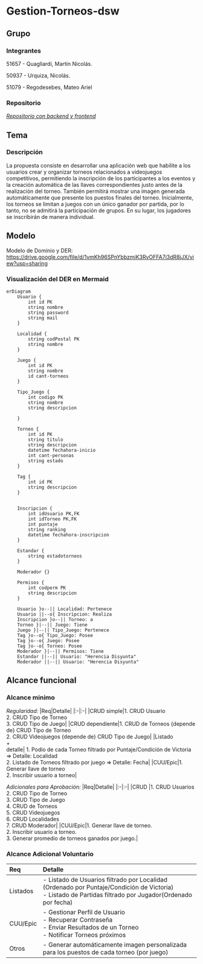 # Gestion-Torneos-dsw

## Grupo

### Integrantes

51657 - Quagliardi, Martín Nicolás.

50937 - Urquiza, Nicolás.

51079 - Regodesebes, Mateo Ariel

### Repositorio

[_Repositorio con backend y frontend_](https://github.com/MarthQ/gestion-torneos-dsw)

## Tema

### Descripción

La propuesta consiste en desarrollar una aplicación web que habilite a los usuarios crear y organizar torneos relacionados a videojuegos competitivos, permitiendo la inscripción de los participantes a los eventos y la creación automática de las llaves correspondientes justo antes de la realización del torneo. También permitirá mostrar una imagen generada automáticamente que presente los puestos finales del torneo.
Inicialmente, los torneos se limitan a juegos con un único ganador por partida, por lo tanto, no se admitirá la participación de grupos. En su lugar, los jugadores se inscribirán de manera individual.

## Modelo

Modelo de Dominio y DER: https://drive.google.com/file/d/1vmKh96SPnYbbzmiK3RvOFFA7i3dR8jJX/view?usp=sharing

### Visualización del DER en Mermaid

```mermaid
erDiagram
    Usuario {
        int id PK
        string nombre
        string password
        string mail
    }

    Localidad {
        string codPostal PK
        string nombre
    }

    Juego {
        int id PK
        string nombre
        id cant-torneos
    }

    Tipo_Juego {
        int codigo PK
        string nombre
        string descripcion

    }

    Torneo {
        int id PK
        string titulo
        string descripcion
        datetime fechahora-inicio
        int cant-personas
        string estado
    }

    Tag {
        int id PK
        string descripcion
    }


    Inscripcion {
        int idUsuario PK,FK
        int idTorneo PK,FK
        int puntaje
        string ranking
        datetime fechahora-inscripcion
    }

    Estandar {
        string estadotorneos
    }

    Moderador {}

    Permisos {
        int codperm PK
        string descripcion
    }

    Usuario }o--|| Localidad: Pertenece
    Usuario ||--o{ Inscripcion: Realiza
    Inscripcion }o--|| Torneo: a
    Torneo }|--|| Juego: Tiene
    Juego }|--|| Tipo_Juego: Pertenece
    Tag }o--o{ Tipo_Juego: Posee
    Tag }o--o{ Juego: Posee
    Tag }o--o{ Torneo: Posee
    Moderador }|--|| Permisos: Tiene
    Estandar ||--|| Usuario: "Herencia Disyunta"
    Moderador ||--|| Usuario: "Herencia Disyunta"
```

## Alcance funcional

### Alcance minimo

_Regularidad:_
|Req|Detalle|
|:-|:-|
|CRUD simple|1. CRUD Usuario<br>2. CRUD Tipo de Torneo<br>3. CRUD Tipo de Juego|
|CRUD dependiente|1. CRUD de Torneos {depende de} CRUD Tipo de Torneo<br>2. CRUD Videojuegos {depende de} CRUD Tipo de Juego|
|Listado<br>+<br>detalle| 1. Podio de cada Torneo filtrado por Puntaje/Condición de Victoria => Detalle: Localidad<br>2. Listado de Torneos filtrado por juego => Detalle: Fecha|
|CUU/Epic|1. Generar llave de torneo<br>2. Inscribir usuario a torneo|

_Adicionales para Aprobación:_
|Req|Detalle|
|:-|:-|
|CRUD |1. CRUD Usuarios<br>2. CRUD Tipo de Torneo<br>3. CRUD Tipo de Juego<br>4. CRUD de Torneos<br>5. CRUD Videojuegos<br>6. CRUD Localidades<br>7. CRUD Moderador|
|CUU/Epic|1. Generar llave de torneo.<br>2. Inscribir usuario a torneo.<br>3. Generar promedio de torneos ganados por juego.|

### Alcance Adicional Voluntario

| Req      | Detalle                                                                                                                                                     |
| :------- | :---------------------------------------------------------------------------------------------------------------------------------------------------------- |
| Listados | - Listado de Usuarios filtrado por Localidad (Ordenado por Puntaje/Condición de Victoria)<br>- Listado de Partidas filtrado por Jugador(Ordenado por fecha) |
| CUU/Epic | - Gestionar Perfil de Usuario<br> - Recuperar Contraseña<br>- Enviar Resultados de un Torneo<br>- Notificar Torneos próximos                                |
| Otros    | - Generar automáticamente imagen personalizada para los puestos de cada torneo (por juego)                                                                  |

